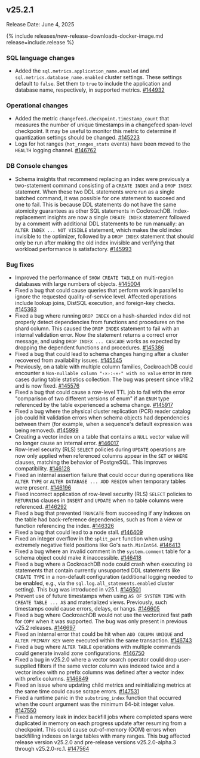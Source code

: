 ## v25.2.1

Release Date: June 4, 2025

{% include releases/new-release-downloads-docker-image.md release=include.release %}

<h3 id="v25-2-1-sql-language-changes">SQL language changes</h3>

- Added the `sql.metrics.application_name.enabled` and `sql.metrics.database_name.enabled` cluster settings. These settings default to `false`. Set them to `true` to include the application and database name, respectively, in supported metrics.
 [#144932][#144932]

<h3 id="v25-2-1-operational-changes">Operational changes</h3>

- Added the metric `changefeed.checkpoint.timestamp_count` that measures the number of unique timestamps in a changefeed span-level checkpoint. It may be useful to monitor this metric to determine if quantization settings should be changed.
 [#145223][#145223]
- Logs for hot ranges (`hot_ranges_stats` events) have been moved to the `HEALTH` logging channel.
 [#146762][#146762]

<h3 id="v25-2-1-db-console-changes">DB Console changes</h3>

- Schema insights that recommend replacing an index were previously a two-statement command consisting of a `CREATE INDEX` and a `DROP INDEX` statement. When these two DDL statements were run as a single batched command, it was possible for one statement to succeed and one to fail. This is because DDL statements do not have the same atomicity guarantees as other SQL statements in CockroachDB. Index-replacement insights are now a single `CREATE INDEX` statement followed by a comment with additional DDL statements to be run manually: an `ALTER INDEX ... NOT VISIBLE` statement, which makes the old index invisible to the optimizer, followed by a `DROP INDEX` statement that should only be run after making the old index invisible and verifying that workload performance is satisfactory.
 [#145993][#145993]

<h3 id="v25-2-1-bug-fixes">Bug fixes</h3>

- Improved the performance of `SHOW CREATE TABLE` on multi-region databases with large numbers of objects.
 [#145004][#145004]
- Fixed a bug that could cause queries that perform work in parallel to ignore the requested quality-of-service level. Affected operations include lookup joins, DistSQL execution, and foreign-key checks.
 [#145363][#145363]
- Fixed a bug where running `DROP INDEX` on a hash-sharded index did not properly detect dependencies from functions and procedures on the shard column. This caused the `DROP INDEX` statement to fail with an internal validation error. Now the statement returns a correct error message, and using `DROP INDEX ... CASCADE` works as expected by dropping the dependent functions and procedures.
 [#145386][#145386]
- Fixed a bug that could lead to schema changes hanging after a cluster recovered from availability issues.
 [#145545][#145545]
- Previously, on a table with multiple column families, CockroachDB could encounter a `Non-nullable column "‹×›:‹×›" with no value` error in rare cases during table statistics collection. The bug was present since v19.2 and is now fixed.
 [#145576][#145576]
- Fixed a bug that could cause a row-level TTL job to fail with the error "comparison of two different versions of enum" if an `ENUM` type referenced by the table experienced a schema change.
 [#145917][#145917]
- Fixed a bug where the physical cluster replication (PCR) reader catalog job could hit validation errors when schema objects had dependencies between them (for example, when a sequence's default expression was being removed).
 [#145999][#145999]
- Creating a vector index on a table that contains a `NULL` vector value will no longer cause an internal error.
 [#146017][#146017]
- Row-level security (RLS) `SELECT` policies during `UPDATE` operations are now only applied when referenced columns appear in the `SET` or `WHERE` clauses, matching the behavior of PostgreSQL. This improves compatibility.
 [#146128][#146128]
- Fixed an internal assertion failure that could occur during operations like `ALTER TYPE` or `ALTER DATABASE ... ADD REGION` when temporary tables were present.
 [#146196][#146196]
- Fixed incorrect application of row-level security (RLS) `SELECT` policies to `RETURNING` clauses in `INSERT` and `UPDATE` when no table columns were referenced.
 [#146292][#146292]
- Fixed a bug that prevented `TRUNCATE` from succeeding if any indexes on the table had back-reference dependencies, such as from a view or function referencing the index.
 [#146326][#146326]
- Fixed a bug that could lead to a node stall.
 [#146409][#146409]
- Fixed an integer overflow in the `split_part` function when using extremely negative field positions like Go's `math.MinInt64`.
 [#146413][#146413]
- Fixed a bug where an invalid comment in the `system.comment` table for a schema object could make it inaccessible.
 [#146418][#146418]
- Fixed a bug where a CockroachDB node could crash when executing `DO` statements that contain currently unsupported DDL statements like `CREATE TYPE` in a non-default configuration (additional logging needed to be enabled, e.g., via the `sql.log.all_statements.enabled` cluster setting). This bug was introduced in v25.1.
 [#146501][#146501]
- Prevent use of future timestamps when using `AS OF SYSTEM TIME` with `CREATE TABLE ... AS` and materialized views. Previously, such timestamps could cause errors, delays, or hangs.
 [#146605][#146605]
- Fixed a bug where CockroachDB would not use the vectorized fast path for `COPY` when it was supported. The bug was only present in previous v25.2 releases.
 [#146697][#146697]
- Fixed an internal error that could be hit when `ADD COLUMN UNIQUE` and `ALTER PRIMARY KEY` were executed within the same transaction.
 [#146743][#146743]
- Fixed a bug where `ALTER TABLE` operations with multiple commands could generate invalid zone configurations.
 [#146750][#146750]
- Fixed a bug in v25.2.0 where a vector search operator could drop user-supplied filters if the same vector column was indexed twice and a vector index with no prefix columns was defined after a vector index with prefix columns.
 [#146849][#146849]
- Fixed an issue where updating child metrics and reinitializing metrics at the same time could cause scrape errors.
 [#147531][#147531]
- Fixed a runtime panic in the `substring_index` function that occurred when the count argument was the minimum 64-bit integer value.
 [#147550][#147550]
- Fixed a memory leak in index backfill jobs where completed spans were duplicated in memory on each progress update after resuming from a checkpoint. This could cause out-of-memory (OOM) errors when backfilling indexes on large tables with many ranges. This bug affected release version v25.2.0 and pre-release versions v25.2.0-alpha.3 through v25.2.0-rc.1.
 [#147564][#147564]


[#146017]: https://github.com/cockroachdb/cockroach/pull/146017
[#146697]: https://github.com/cockroachdb/cockroach/pull/146697
[#147564]: https://github.com/cockroachdb/cockroach/pull/147564
[#147550]: https://github.com/cockroachdb/cockroach/pull/147550
[#146762]: https://github.com/cockroachdb/cockroach/pull/146762
[#145363]: https://github.com/cockroachdb/cockroach/pull/145363
[#146326]: https://github.com/cockroachdb/cockroach/pull/146326
[#146409]: https://github.com/cockroachdb/cockroach/pull/146409
[#145386]: https://github.com/cockroachdb/cockroach/pull/145386
[#145917]: https://github.com/cockroachdb/cockroach/pull/145917
[#146501]: https://github.com/cockroachdb/cockroach/pull/146501
[#146605]: https://github.com/cockroachdb/cockroach/pull/146605
[#145223]: https://github.com/cockroachdb/cockroach/pull/145223
[#145999]: https://github.com/cockroachdb/cockroach/pull/145999
[#146849]: https://github.com/cockroachdb/cockroach/pull/146849
[#147531]: https://github.com/cockroachdb/cockroach/pull/147531
[#144610]: https://github.com/cockroachdb/cockroach/pull/144610
[#146196]: https://github.com/cockroachdb/cockroach/pull/146196
[#145993]: https://github.com/cockroachdb/cockroach/pull/145993
[#146128]: https://github.com/cockroachdb/cockroach/pull/146128
[#146413]: https://github.com/cockroachdb/cockroach/pull/146413
[#146743]: https://github.com/cockroachdb/cockroach/pull/146743
[#146750]: https://github.com/cockroachdb/cockroach/pull/146750
[#144932]: https://github.com/cockroachdb/cockroach/pull/144932
[#145004]: https://github.com/cockroachdb/cockroach/pull/145004
[#145545]: https://github.com/cockroachdb/cockroach/pull/145545
[#145576]: https://github.com/cockroachdb/cockroach/pull/145576
[#146292]: https://github.com/cockroachdb/cockroach/pull/146292
[#146418]: https://github.com/cockroachdb/cockroach/pull/146418
